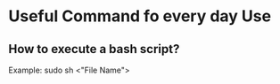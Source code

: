 # Useful Command fo every day Use

## How to execute a bash script?

Example:
sudo sh <"File Name">
